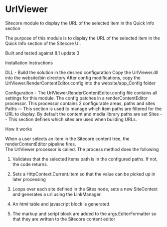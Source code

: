# UrlViewer
Sitecore module to display the URL of the selected item in the Quick Info section

The purpose of this module is to display the URL of the selected item in the Quick Info section of the Sitecore UI.

Built and tested against 8.1 update 3

Installation Instructions

DLL - Build the solution in the desired configuration
Copy the UrlViewer.dll into the website/bin directory
After config modifications, copy the UrlViewer.RenderContentEditor.config into the website/app_Config folder

Configuration - The UrlViewer.RenderContentEditor.config file contains all settings for this module.  The config patches in a renderContentEditor processor.
This processor contains 2 configurable areas, paths and sites
Paths -- This section is used to manage which item paths are filtered for the URL to display.  By default the content and media library paths are set
Sites -- This section defines which sites are used when building URLs.  

How it works

When a user selects an item in the Sitecore content tree, the renderContentEditor pipeline fires.  
The UrlViewer processor is called.  The process method does the following

1. Validates that the selected items path is in the configured paths.  If not, the code returns.

2. Sets a HttpContext.Current.Item so that the value can be picked up in later processing

3. Loops over each site defined in the Sites node, sets a new SiteContext and generates a url using the LinkManager.

4. An html table and javascript block is generated.

5. The markup and script block are added to the args.EditorFormatter so that they are written to the Sitecore content editor 
